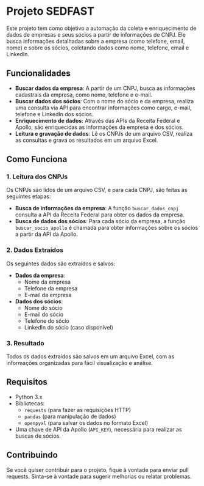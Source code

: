 # Projeto SEDFAST

Este projeto tem como objetivo a automação da coleta e enriquecimento de dados de empresas e seus sócios a partir de informações de CNPJ. Ele busca informações detalhadas sobre a empresa (como telefone, email, nome) e sobre os sócios, coletando dados como nome, telefone, email e LinkedIn.

## Funcionalidades

- **Buscar dados da empresa**: A partir de um CNPJ, busca as informações cadastrais da empresa, como nome, telefone e e-mail.
- **Buscar dados dos sócios**: Com o nome do sócio e da empresa, realiza uma consulta via API para encontrar informações como cargo, e-mail, telefone e LinkedIn dos sócios.
- **Enriquecimento de dados**: Através das APIs da Receita Federal e Apollo, são enriquecidas as informações da empresa e dos sócios.
- **Leitura e gravação de dados**: Lê os CNPJs de um arquivo CSV, realiza as consultas e grava os resultados em um arquivo Excel.

## Como Funciona

### 1. Leitura dos CNPJs

Os CNPJs são lidos de um arquivo CSV, e para cada CNPJ, são feitas as seguintes etapas:

- **Busca de informações da empresa**: A função `buscar_dados_cnpj` consulta a API da Receita Federal para obter os dados da empresa.
- **Busca de dados dos sócios**: Para cada sócio da empresa, a função `buscar_socio_apollo` é chamada para obter informações sobre os sócios a partir da API da Apollo.

### 2. Dados Extraídos

Os seguintes dados são extraídos e salvos:

- **Dados da empresa**:
  - Nome da empresa
  - Telefone da empresa
  - E-mail da empresa
- **Dados dos sócios**:
  - Nome do sócio
  - E-mail do sócio
  - Telefone do sócio
  - LinkedIn do sócio (caso disponível)

### 3. Resultado

Todos os dados extraídos são salvos em um arquivo Excel, com as informações organizadas para fácil visualização e análise.

## Requisitos

- Python 3.x
- Bibliotecas:
  - `requests` (para fazer as requisições HTTP)
  - `pandas` (para manipulação de dados)
  - `openpyxl` (para salvar os dados no formato Excel)
- Uma chave de API da Apollo (`API_KEY`), necessária para realizar as buscas de sócios.

## Contribuindo

Se você quiser contribuir para o projeto, fique à vontade para enviar pull requests. Sinta-se à vontade para sugerir melhorias ou relatar problemas.
